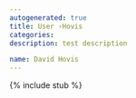 ```yaml
---
autogenerated: true
title: User ›Hovis
categories: 
description: test description

name: David Hovis
---
```

{% include stub %}
